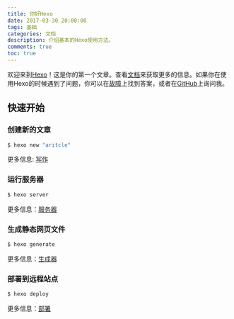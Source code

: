 ```yaml
---
title: 你好Hexo
date: 2017-03-30 20:00:00
tags: 基础
categories: 文档
description: 介绍基本的Hexo使用方法。
comments: true
toc: true
---
```


欢迎来到[Hexo](https://hexo.io/)！这是你的第一个文章。查看[文档](https://hexo.io/docs/)来获取更多的信息。如果你在使用Hexo的时候遇到了问题，你可以在[故障](https://hexo.io/docs/troubleshooting.html)上找到答案，或者在[GitHub](https://github.com/hexojs/hexo/issues)上询问我。

## 快速开始

### 创建新的文章

``` bash
$ hexo new "aritcle"
```

更多信息: [写作](https://hexo.io/docs/writing.html)

### 运行服务器

``` bash
$ hexo server
```

更多信息：[服务器](https://hexo.io/docs/server.html)

### 生成静态网页文件

``` bash
$ hexo generate
```

更多信息：[生成器](https://hexo.io/docs/generating.html)

### 部署到远程站点

``` bash
$ hexo deploy
```

更多信息：[部署](https://hexo.io/docs/deployment.html)
